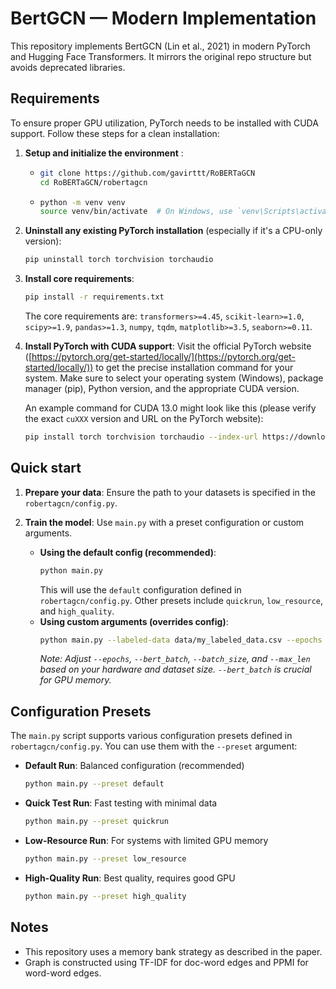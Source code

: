 # BertGCN — Modern Implementation

This repository implements BertGCN (Lin et al., 2021) in modern PyTorch and Hugging Face Transformers. It mirrors the original repo structure but avoids deprecated libraries.

## Requirements

To ensure proper GPU utilization, PyTorch needs to be installed with CUDA support. Follow these steps for a clean installation:

1. **Setup and initialize the environment** :
    *   ```bash
        git clone https://github.com/gavirttt/RoBERTaGCN
        cd RoBERTaGCN/robertagcn
        ```
    *   ```bash
        python -m venv venv
        source venv/bin/activate  # On Windows, use `venv\Scripts\activate`
        ```

2.  **Uninstall any existing PyTorch installation** (especially if it's a CPU-only version):
    ```bash
    pip uninstall torch torchvision torchaudio
    ```

3.  **Install core requirements**:
    ```bash
    pip install -r requirements.txt
    ```
    The core requirements are: `transformers>=4.45`, `scikit-learn>=1.0`, `scipy>=1.9`, `pandas>=1.3`, `numpy`, `tqdm`, `matplotlib>=3.5`, `seaborn>=0.11`.

4.  **Install PyTorch with CUDA support**:
    Visit the official PyTorch website ([https://pytorch.org/get-started/locally/](https://pytorch.org/get-started/locally/)) to get the precise installation command for your system. Make sure to select your operating system (Windows), package manager (pip), Python version, and the appropriate CUDA version.

    An example command for CUDA 13.0 might look like this (please verify the exact `cuXXX` version and URL on the PyTorch website):
    ```bash
    pip install torch torchvision torchaudio --index-url https://download.pytorch.org/whl/cu129
    ```

## Quick start
1.  **Prepare your data**: Ensure the path to your datasets is specified in the `robertagcn/config.py`.

2.  **Train the model**: Use `main.py` with a preset configuration or custom arguments.
    *   **Using the default config (recommended)**:
        ```bash
        python main.py
        ```
        This will use the `default` configuration defined in `robertagcn/config.py`. Other presets include `quickrun`, `low_resource`, and `high_quality`.
    *   **Using custom arguments (overrides config)**:
        ```bash
        python main.py --labeled-data data/my_labeled_data.csv --epochs 10 --bert_batch 16 --batch_size 32 --max_len 64
        ```
        *Note: Adjust `--epochs`, `--bert_batch`, `--batch_size`, and `--max_len` based on your hardware and dataset size. `--bert_batch` is crucial for GPU memory.*

## Configuration Presets
The `main.py` script supports various configuration presets defined in `robertagcn/config.py`. You can use them with the `--preset` argument:

*   **Default Run**: Balanced configuration (recommended)
    ```bash
    python main.py --preset default
    ```
*   **Quick Test Run**: Fast testing with minimal data
    ```bash
    python main.py --preset quickrun
    ```
*   **Low-Resource Run**: For systems with limited GPU memory
    ```bash
    python main.py --preset low_resource
    ```
*   **High-Quality Run**: Best quality, requires good GPU
    ```bash
    python main.py --preset high_quality
    ```
## Notes

* This repository uses a memory bank strategy as described in the paper.
* Graph is constructed using TF-IDF for doc-word edges and PPMI for word-word edges.

